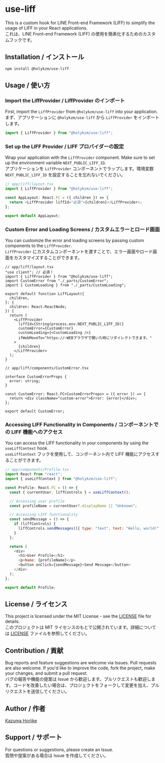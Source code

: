 # use-liff

This is a custom hook for LINE Front-end Framework (LIFF) to simplify the usage of LIFF in your React applications.  
これは、LINE Front-end Framework (LIFF) の使用を簡素化するためのカスタムフックです。

## Installation / インストール

```bash
npm install @holykzm/use-liff
```

## Usage / 使い方

### Import the LiffProvider / LiffProvider のインポート

First, import the `LiffProvider` from `@holykzm/use-liff` into your application.  
まず、アプリケーションに `@holykzm/use-liff` から `LiffProvider` をインポートします。

```javascript
import { LiffProvider } from "@holykzm/use-liff";
```

### Set up the LIFF Provider / LIFF プロバイダーの設定

Wrap your application with the `LiffProvider` component. Make sure to set up the environment variable `NEXT_PUBLIC_LIFF_ID`.  
アプリケーションを `LiffProvider` コンポーネントでラップします。環境変数 `NEXT_PUBLIC_LIFF_ID` を設定することを忘れないでください。

```javascript
// app/liff/layout.tsx
import { LiffProvider } from "@holykzm/use-liff";

const AppLayout: React.FC = ({ children }) => {
  return <LiffProvider liffId="必須">{children}</LiffProvider>;
};

export default AppLayout;
```

### Custom Error and Loading Screens / カスタムエラーとロード画面

You can customize the error and loading screens by passing custom components to the `LiffProvider`.  
`LiffProvider` にカスタムコンポーネントを渡すことで、エラー画面やロード画面をカスタマイズすることができます。

```tsx
// app/liff/layout.tsx
"use client"; // 必須！
import { LiffProvider } from "@holykzm/use-liff";
import CustomError from "./_parts/CustomError";
import { CustomLoading } from "./_parts/CustomLoading";

export default function LiffLayout({
  children,
}: {
  children: React.ReactNode;
}) {
  return (
    <LiffProvider
      liffId={String(process.env.NEXT_PUBLIC_LIFF_ID)}
      customError={CustomError}
      customLoading={<CustomLoading />}
      ifWebMoveTo="https://~WEBブラウザで開いた時にリダイレクトできます。"
    >
      {children}
    </LiffProvider>
  );
}
```

```tsx
// app/liff/components/CustomError.tsx

interface CustomErrorProps {
  error: string;
}

const CustomError: React.FC<CustomErrorProps> = ({ error }) => {
  return <div className="custom-error">Error: {error}</div>;
};

export default CustomError;
```

### Accessing LIFF Functionality in Components / コンポーネントでの LIFF 機能へのアクセス

You can access the LIFF functionality in your components by using the `useLiffContext` hook.  
`useLiffContext` フックを使用して、コンポーネント内で LIFF 機能にアクセスすることができます。

```javascript
// app/components/Profile.tsx
import React from "react";
import { useLiffContext } from "@holykzm/use-liff";

const Profile: React.FC = () => {
  const { currentUser, liffControls } = useLiffContext();

  // Accessing user profile
  const profileName = currentUser?.displayName || "Unknown";

  // Accessing LIFF functionality
  const sendMessage = () => {
    if (liffControls) {
      liffControls.sendMessages([{ type: "text", text: "Hello, world!" }]);
    }
  };

  return (
    <div>
      <h1>User Profile</h1>
      <p>Name: {profileName}</p>
      <button onClick={sendMessage}>Send Message</button>
    </div>
  );
};

export default Profile;
```

## License / ライセンス

This project is licensed under the MIT License - see the [LICENSE](./LICENSE) file for details.  
このプロジェクトは MIT ライセンスのもとで公開されています。詳細については [LICENSE](./LICENSE) ファイルを参照してください。

## Contribution / 貢献

Bug reports and feature suggestions are welcome via Issues. Pull requests are also welcome. If you'd like to improve the code, fork the project, make your changes, and submit a pull request.  
バグの報告や機能の提案は Issue から歓迎します。プルリクエストも歓迎します。コードを改善したい場合は、プロジェクトをフォークして変更を加え、プルリクエストを送信してください。

## Author / 作者

[Kazuma Horiike](https://github.com/holykzm)

## Support / サポート

For questions or suggestions, please create an Issue.  
質問や提案がある場合は Issue を作成してください。
